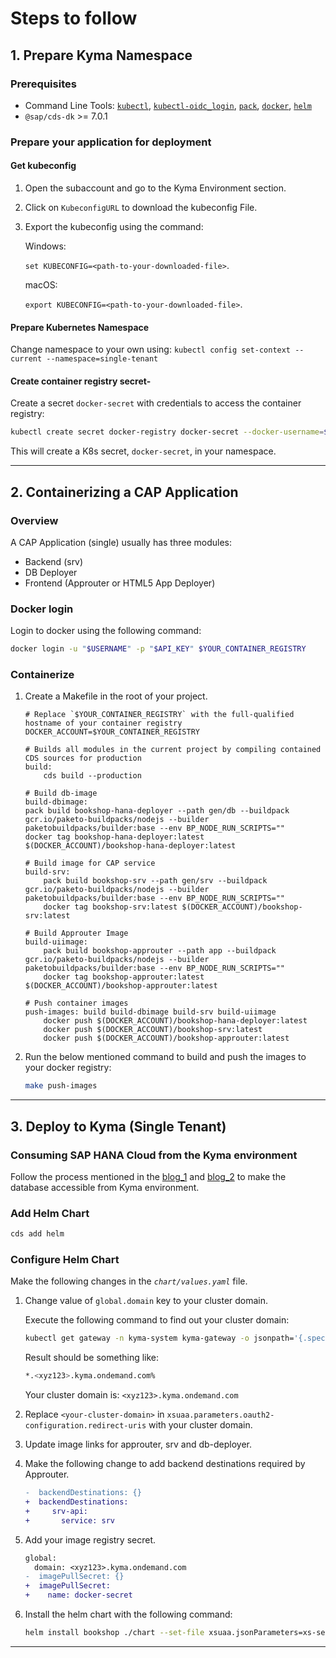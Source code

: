 # Steps to follow

## 1. Prepare Kyma Namespace

### Prerequisites

- Command Line Tools: [`kubectl`](https://kubernetes.io/de/docs/tasks/tools/install-kubectl/), [`kubectl-oidc_login`](https://github.com/int128/kubelogin#setup), [`pack`](https://buildpacks.io/docs/tools/pack/), [`docker`](https://docs.docker.com/get-docker/), [`helm`](https://helm.sh/docs/intro/install/)
- `@sap/cds-dk` >= 7.0.1

### Prepare your application for deployment

#### Get kubeconfig

1. Open the subaccount and go to the Kyma Environment section.
2. Click on `KubeconfigURL` to download the kubeconfig File.
3. Export the kubeconfig using the command:

    Windows:

    `set KUBECONFIG=<path-to-your-downloaded-file>`.

    macOS:

    `export KUBECONFIG=<path-to-your-downloaded-file>`.

#### Prepare Kubernetes Namespace

Change namespace to your own using: `kubectl config set-context --current --namespace=single-tenant`

#### Create container registry secret-

Create a secret `docker-secret` with credentials to access the container registry:

```bash
kubectl create secret docker-registry docker-secret --docker-username=$USERNAME --docker-password=$API_KEY --docker-server=$YOUR_CONTAINER_REGISTRY 
```

This will create a K8s secret, `docker-secret`, in your namespace.

---

## 2. Containerizing a CAP Application

### Overview

A CAP Application (single) usually has three modules:

- Backend (srv)
- DB Deployer
- Frontend (Approuter or HTML5 App Deployer)

### Docker login

Login to docker using the following command:

```bash
docker login -u "$USERNAME" -p "$API_KEY" $YOUR_CONTAINER_REGISTRY
```

### Containerize

1. Create a Makefile in the root of your project.

    ```make
    # Replace `$YOUR_CONTAINER_REGISTRY` with the full-qualified hostname of your container registry
    DOCKER_ACCOUNT=$YOUR_CONTAINER_REGISTRY

    # Builds all modules in the current project by compiling contained CDS sources for production
    build:
        cds build --production

    # Build db-image
    build-dbimage:
	pack build bookshop-hana-deployer --path gen/db --buildpack gcr.io/paketo-buildpacks/nodejs --builder paketobuildpacks/builder:base --env BP_NODE_RUN_SCRIPTS=""
	docker tag bookshop-hana-deployer:latest $(DOCKER_ACCOUNT)/bookshop-hana-deployer:latest

    # Build image for CAP service
    build-srv:
        pack build bookshop-srv --path gen/srv --buildpack gcr.io/paketo-buildpacks/nodejs --builder paketobuildpacks/builder:base --env BP_NODE_RUN_SCRIPTS=""
        docker tag bookshop-srv:latest $(DOCKER_ACCOUNT)/bookshop-srv:latest

    # Build Approuter Image
    build-uiimage:
        pack build bookshop-approuter --path app --buildpack gcr.io/paketo-buildpacks/nodejs --builder paketobuildpacks/builder:base --env BP_NODE_RUN_SCRIPTS=""
        docker tag bookshop-approuter:latest $(DOCKER_ACCOUNT)/bookshop-approuter:latest

    # Push container images
    push-images: build build-dbimage build-srv build-uiimage
        docker push $(DOCKER_ACCOUNT)/bookshop-hana-deployer:latest
        docker push $(DOCKER_ACCOUNT)/bookshop-srv:latest
        docker push $(DOCKER_ACCOUNT)/bookshop-approuter:latest
    ```

2. Run the below mentioned command to build and push the images to your docker registry:

    ```bash
    make push-images
    ```

---

## 3. Deploy to Kyma (Single Tenant)

### Consuming SAP HANA Cloud from the Kyma environment

Follow the process mentioned in the [blog_1](https://blogs.sap.com/2022/12/15/consuming-sap-hana-cloud-from-the-kyma-environment/) and [blog_2](https://blogs.sap.com/2023/08/29/kymas-transition-to-modular-architecture/) to make the database accessible from Kyma environment.

### Add Helm Chart

```bash
cds add helm
```

### Configure Helm Chart

Make the following changes in the _`chart/values.yaml`_ file.

1. Change value of `global.domain` key to your cluster domain. 

    Execute the following command to find out your cluster domain:

    ```bash
    kubectl get gateway -n kyma-system kyma-gateway -o jsonpath='{.spec.servers[0].hosts[0]}'
    ```

    Result should be something like:

    ```bash
    *.<xyz123>.kyma.ondemand.com%
    ```

    Your cluster domain is: `<xyz123>.kyma.ondemand.com`

2. Replace `<your-cluster-domain>` in `xsuaa.parameters.oauth2-configuration.redirect-uris` with your cluster domain.

3. Update image links for approuter, srv and db-deployer.

4. Make the following change to add backend destinations required by Approuter.

    ```diff
    -  backendDestinations: {}
    +  backendDestinations:
    +     srv-api:
    +       service: srv
    ```

5. Add your image registry secret.

    ```diff
    global:
      domain: <xyz123>.kyma.ondemand.com
    -  imagePullSecret: {}
    +  imagePullSecret:
    +    name: docker-secret
    ```

6. Install the helm chart with the following command:

    ```bash
    helm install bookshop ./chart --set-file xsuaa.jsonParameters=xs-security.json
    ```

---
